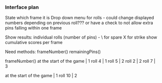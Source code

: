 ### Interface plan

State which frame it is
Drop down menu for rolls - could change displayed numbers depending on previous roll???
or have a check to not allow extra pins falling within one frame

Show results: individual rolls (number of pins) - \ for spare X for strike
show cumulative scores per frame

Need methods:
frameNumber()
remainingPins()



frameNumber()
at the start of the game | 1
roll 4 | 1
roll 5 | 2
roll 2 | 2
roll 7 | 3

at the start of the game | 1
roll 10 | 2
